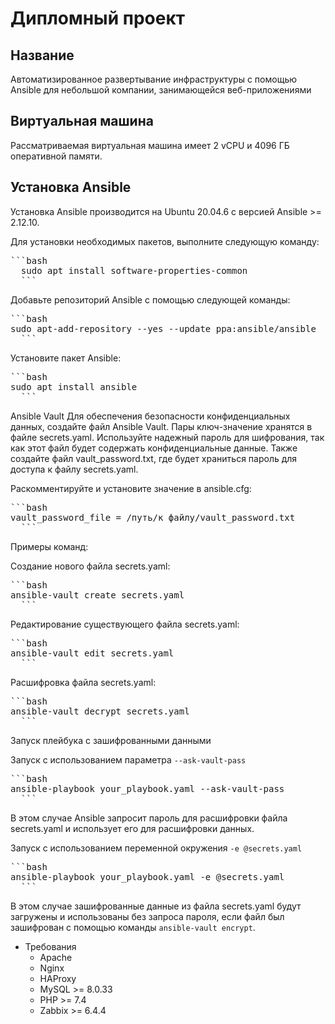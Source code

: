 # Дипломный проект
## Название
Автоматизированное развертывание инфраструктуры с помощью Ansible для небольшой компании, занимающейся веб-приложениями

## Виртуальная машина
Рассматриваемая виртуальная машина имеет 2 vCPU и 4096 ГБ оперативной памяти.

## Установка Ansible
Установка Ansible производится на Ubuntu 20.04.6 с версией Ansible >= 2.12.10.

Для установки необходимых пакетов, выполните следующую команду:
<pre>
```bash
  sudo apt install software-properties-common
  ```
</pre>

Добавьте репозиторий Ansible с помощью следующей команды:
<pre>
```bash
sudo apt-add-repository --yes --update ppa:ansible/ansible
  ```
</pre>

Установите пакет Ansible:
<pre>
```bash
sudo apt install ansible
  ```
</pre>

Ansible Vault
Для обеспечения безопасности конфиденциальных данных, создайте файл Ansible Vault. Пары ключ-значение хранятся в файле secrets.yaml. Используйте надежный пароль для шифрования, так как этот файл будет содержать конфиденциальные данные. Также создайте файл vault_password.txt, где будет храниться пароль для доступа к файлу secrets.yaml.

Раскомментируйте и установите значение в ansible.cfg:
<pre>
```bash
vault_password_file = /путь/к файлу/vault_password.txt
  ```
</pre>

Примеры команд:

Создание нового файла secrets.yaml:
<pre>
```bash
ansible-vault create secrets.yaml
  ```
</pre>

Редактирование существующего файла secrets.yaml:
<pre>
```bash
ansible-vault edit secrets.yaml
  ```
</pre>

Расшифровка файла secrets.yaml:
<pre>
```bash
ansible-vault decrypt secrets.yaml
  ```
</pre>

Запуск плейбука с зашифрованными данными

Запуск с использованием параметра `--ask-vault-pass`
<pre>
```bash
ansible-playbook your_playbook.yaml --ask-vault-pass
  ```
</pre>

В этом случае Ansible запросит пароль для расшифровки файла secrets.yaml и использует его для расшифровки данных.

Запуск с использованием переменной окружения `-e @secrets.yaml`
<pre>
```bash
ansible-playbook your_playbook.yaml -e @secrets.yaml
  ```
</pre>

В этом случае зашифрованные данные из файла secrets.yaml будут загружены и использованы без запроса пароля, если файл был зашифрован с помощью команды `ansible-vault encrypt`.

* Требования
  * Apache
  * Nginx
  * HAProxy
  * MySQL >= 8.0.33
  * PHP >= 7.4
  * Zabbix >= 6.4.4
